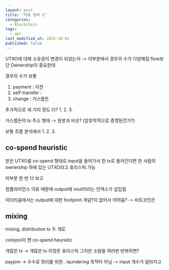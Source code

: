 ```yaml
---
layout: post
title: "자료 정리 2"
categories:
  - Blockchain
tags:
  - aml
last_modified_at: 2025-10-01
published: false
---
```


UTXO에 대해 소유권이 변경이 되었는지 -> 이부분에서 경우의 수가 다양해짐 
flow보단 Ownership이 중요한데 

경우의 수가 보통 
1. payment : 이전  
2. self-transfer : 
3. change : 거스름돈 

추가적으로 세 가지 정도 더? 
1. 
2. 
3. 

거스름돈의 tx 주소 형태 -> 원본과 비슷? (암호학적으로 증명된건가?)

보통 흐름 분석에서 
1. 
2. 
3. 

## co-spend heuristic 

받은 UTXO를 co-spend 형태로 input을 들어가서 한 tx로 들어간다면 한 사람의 ownership 하에 있는 UTXO라고 휴리스틱 가능 

이부분 한 번 더 보고 

컴플라이언스 이유 때문에 output에 vout이라는 인덱스가 삽입됨 

이더리움에서는 output에 대한 footprint 개념?이 없어서 어려움? -> 비트코인은 

## mixing 

mixing, distribution tx 두 개로 



coinjoin이 깬 co-spend heuristic 

개많은 tx -> 개많은 tx 이정돈 휴리스틱
그치만 소량을 여러번 반복하면? 


payjoin -> 수수료 정리를 위한.. laundering 목적이 아님 -> input 개수가 달라지고 
